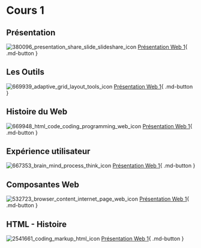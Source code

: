 # Cours 1

## Présentation

![380096_presentation_share_slide_slideshare_icon](https://github.com/user-attachments/assets/bd35263f-0e48-4e2c-bfaf-1052d3927119)
[Présentation Web 1](https://tim-montmorency.com/compendium/582-111%E2%80%93web1/autres/presentation-web-1.html){ .md-button }

## Les Outils

![669939_adaptive_grid_layout_tools_icon](https://github.com/user-attachments/assets/ba7cc63f-a178-487e-a503-b8484c889f50)
[Présentation Web 1](https://tim-montmorency.com/compendium/582-111%E2%80%93web1/autres/les-outils.html){ .md-button }

## Histoire du Web

![669948_html_code_coding_programming_web_icon](https://github.com/user-attachments/assets/4d3856ff-a0fa-4aec-b4b0-e76135da579a)
[Présentation Web 1](https://tim-montmorency.com/compendium/582-111%E2%80%93web1/autres/histoire-du-web.html){ .md-button }

## Expérience utilisateur

![667353_brain_mind_process_think_icon](https://github.com/user-attachments/assets/0512cc2b-7623-4cfa-bf35-ce4de2d98e97)
[Présentation Web 1](https://tim-montmorency.com/compendium/582-111%E2%80%93web1/autres/experience-utilisateur.html){ .md-button }

## Composantes Web

![532723_browser_content_internet_page_web_icon](https://github.com/user-attachments/assets/17380806-2597-45c9-8235-a780f1de38cd)
[Présentation Web 1](https://tim-montmorency.com/compendium/582-111%E2%80%93web1/autres/composantes-web.html){ .md-button }

## HTML - Histoire

![2541661_coding_markup_html_icon](https://github.com/user-attachments/assets/e302c4d2-f53a-44e9-be2b-311ac3c28281)
[Présentation Web 1](https://tim-montmorency.com/compendium/582-111%E2%80%93web1/html/html-histoire.html){ .md-button }
